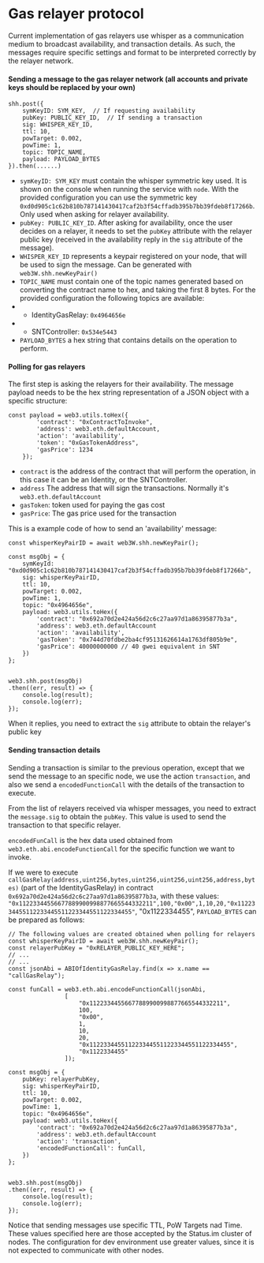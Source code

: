 # Gas relayer protocol

Current implementation of gas relayers use whisper as a communication medium to broadcast availability, and transaction details. As such, the messages require specific settings and format to be interpreted correctly by the relayer network.

#### Sending a message to the gas relayer network (all accounts and private keys should be replaced by your own)
```
shh.post({
    symKeyID: SYM_KEY,  // If requesting availability
    pubKey: PUBLIC_KEY_ID,  // If sending a transaction
    sig: WHISPER_KEY_ID, 
    ttl: 10, 
    powTarget: 0.002, 
    powTime: 1, 
    topic: TOPIC_NAME, 
    payload: PAYLOAD_BYTES
}).then(......)
```

- `symKeyID: SYM_KEY` must contain the whisper symmetric key used. It is shown on the console when running the service with `node`. With the provided configuration you can use the symmetric key `0xd0d905c1c62b810b787141430417caf2b3f54cffadb395b7bb39fdeb8f17266b`. Only used when asking for relayer availability.
- `pubKey: PUBLIC_KEY_ID`. After asking for availability, once the user decides on a relayer, it needs to set the `pubKey` attribute with the relayer public key (received in the availability reply in the `sig` attribute of the message).  
- `WHISPER_KEY_ID` represents a keypair registered on your node, that will be used to sign the message. Can be generated with `web3W.shh.newKeyPair()`
- `TOPIC_NAME` must contain one of the topic names generated based on converting the contract name to hex, and taking the first 8 bytes. For the provided configuration the following topics are available:
- - IdentityGasRelay: `0x4964656e`
- - SNTController: `0x534e5443`
- `PAYLOAD_BYTES` a hex string that contains details on the operation to perform.


#### Polling for gas relayers
The first step is asking the relayers for their availability. The message payload needs to be the hex string representation of a JSON object with a specific structure:

```
const payload = web3.utils.toHex({
        'contract': "0xContractToInvoke",
        'address': web3.eth.defaultAccount,
        'action': 'availability',
        'token': "0xGasTokenAddress",
        'gasPrice': 1234
    });
```

- `contract` is the address of the contract that will perform the operation, in this case it can be an Identity, or the SNTController.
- `address` The address that will sign the transactions. Normally it's `web3.eth.defaultAccount`
- `gasToken`: token used for paying the gas cost
- `gasPrice`: The gas price used for the transaction

This is a example code of how to send an 'availability' message:

```
const whisperKeyPairID = await web3W.shh.newKeyPair();

const msgObj = { 
    symKeyId: "0xd0d905c1c62b810b787141430417caf2b3f54cffadb395b7bb39fdeb8f17266b", 
    sig: whisperKeyPairID,
    ttl: 10, 
    powTarget: 0.002, 
    powTime: 1, 
    topic: "0x4964656e", 
    payload: web3.utils.toHex({
        'contract': "0x692a70d2e424a56d2c6c27aa97d1a86395877b3a",
        'address': web3.eth.defaultAccount
        'action': 'availability',
        'gasToken': "0x744d70fdbe2ba4cf95131626614a1763df805b9e",
        'gasPrice': 40000000000 // 40 gwei equivalent in SNT
    })
};

        
web3.shh.post(msgObj)
.then((err, result) => {
    console.log(result);
    console.log(err);
});
```

When it replies, you need to extract the `sig` attribute to obtain the relayer's public key

#### Sending transaction details

Sending a transaction is similar to the previous operation, except that we send the message to an specific node, we use the action `transaction`, and also we send a `encodedFunctionCall` with the details of the transaction to execute.

From the list of relayers received via whisper messages, you need to extract the `message.sig` to obtain the `pubKey`. This value is used to send the transaction to that specific relayer.

`encodedFunCall` is the hex data used obtained from `web3.eth.abi.encodeFunctionCall` for the specific function we want to invoke.

If we were to execute `callGasRelay(address,uint256,bytes,uint256,uint256,uint256,address,bytes)` (part of the IdentityGasRelay) in contract `0x692a70d2e424a56d2c6c27aa97d1a86395877b3a`, with these values: `"0x11223344556677889900998877665544332211",100,"0x00",1,10,20,"0x1122334455112233445511223344551122334455"`, "0x1122334455", `PAYLOAD_BYTES` can be prepared as follows: 

```
// The following values are created obtained when polling for relayers
const whisperKeyPairID = await web3W.shh.newKeyPair();
const relayerPubKey = "0xRELAYER_PUBLIC_KEY_HERE";
// ...
// ...
const jsonAbi = ABIOfIdentityGasRelay.find(x => x.name == "callGasRelay");

const funCall = web3.eth.abi.encodeFunctionCall(jsonAbi,
                [
                    "0x11223344556677889900998877665544332211", 
                    100, 
                    "0x00",
                    1,
                    10,
                    20,
                    "0x1122334455112233445511223344551122334455",
                    "0x1122334455"
                ]);

const msgObj = { 
    pubKey: relayerPubKey, 
    sig: whisperKeyPairID,
    ttl: 10, 
    powTarget: 0.002, 
    powTime: 1, 
    topic: "0x4964656e", 
    payload: web3.utils.toHex({
        'contract': "0x692a70d2e424a56d2c6c27aa97d1a86395877b3a",
        'address': web3.eth.defaultAccount
        'action': 'transaction',
        'encodedFunctionCall': funCall,
    })
};

        
web3.shh.post(msgObj)
.then((err, result) => {
    console.log(result);
    console.log(err);
});

```

Notice that sending messages use specific TTL, PoW Targets nad Time. These values specified here are those accepted by the Status.im cluster of nodes. The configuration for dev environment use greater values, since it is not expected to communicate with other nodes. 